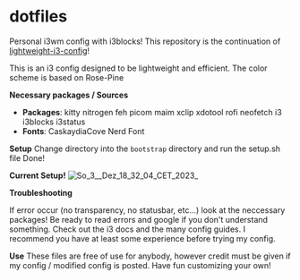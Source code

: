 # dotfiles

Personal i3wm config with i3blocks! 
This repository is the continuation of [lightweight-i3-config](https://github.com/POP303U/lightweight-i3-config)!

This is an i3 config designed to be lightweight and efficient.
The color scheme is based on Rose-Pine

**Necessary packages / Sources**
+ **Packages**: kitty nitrogen feh picom maim xclip xdotool rofi neofetch i3 i3blocks i3status
+ **Fonts**: CaskaydiaCove Nerd Font

**Setup**
Change directory into the `bootstrap` directory and run the setup.sh file
Done!

**Current Setup!**
![So_3__Dez_18_32_04_CET_2023_](https://github.com/POP303U/dotfiles/assets/115036828/12c188f3-74ac-48d4-b3c3-cf5a00e4edf6)

**Troubleshooting**

If error occur (no transparency, no statusbar, etc...) look at the neccessary packages!
Be ready to read errors and google if you don't understand something.
Check out the i3 docs and the many config guides. I recommend you have at least some experience before trying my config.

**Use**
These files are free of use for anybody, however credit must be given if my config / modified config is posted.
Have fun customizing your own!
